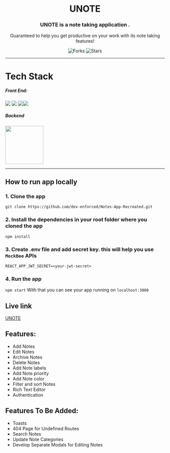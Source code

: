 <div align="center">
  
# UNOTE

### UNOTE is a note taking application .

Guaranteed to help you get productive on your work with its note taking features!

![Forks](https://img.shields.io/github/forks/dev-enforced/notes-app-recreated)
![Stars](https://img.shields.io/github/stars/dev-enforced/notes-app-recreated)

</div>

---

# Tech Stack

  <h5>Front End:</h5> <span><img src="https://img.shields.io/badge/React-20232A?style=for-the-badge&logo=react&logoColor=61DAFB"/> <img src="https://img.shields.io/badge/CSS-239120?&style=for-the-badge&logo=css3&logoColor=white"/> <img src="https://img.shields.io/badge/ContextAPI-593D88?style=for-the-badge&logo=redux&logoColor=white"/><img style=padding:".2rem" src="https://img.shields.io/badge/React_Router-CA4245?style=for-the-badge&logo=react-router&logoColor=white"/> </span>

  <h5>Backend</h5>
    <a href="https://mockbee.netlify.app/" rel="noopener" target="_blank"><img src="https://user-images.githubusercontent.com/47717492/139522047-d7c1be05-8c59-4d28-8c9e-76f94dfad25e.png" width="120" height="120" align="center"/></a>

---

## How to run app locally

### 1. Clone the app

`git clone https://github.com/dev-enforced/Notes-App-Recreated.git`

### 2. Install the dependencies in your root folder where you cloned the app

`npm install`

### 3. Create .env file and add secret key. this will help you use `MockBee` APIs

`REACT_APP_JWT_SECRET=<your-jwt-secret>`

### 4. Run the app

`npm start`
With that you can see your app running on `localhost:3000`

## Live link

[UNOTE](https://notes-app-recreated.vercel.app/)

## Features:

- Add Notes
- Edit Notes
- Archive Notes
- Delete Notes
- Add Note labels
- Add Note priority
- Add Note color
- Filter and sort Notes
- Rich Text Editor
- Authentication

## Features To Be Added:

- Toasts
- 404 Page for Undefined Routes
- Search Notes
- Update Note Categories
- Develop Separate Modals for Editing Notes

